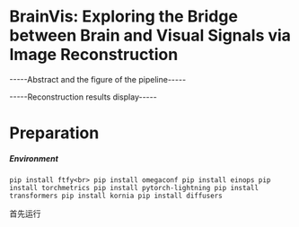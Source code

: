# BrainVis: Exploring the Bridge between Brain and Visual Signals via Image Reconstruction

-----Abstract and the figure of the pipeline-----

-----Reconstruction results display-----

# Preparation

##### Environment

`pip install ftfy<br>
pip install omegaconf
pip install einops
pip install torchmetrics
pip install pytorch-lightning
pip install transformers
pip install kornia
pip install diffusers`

首先运行
